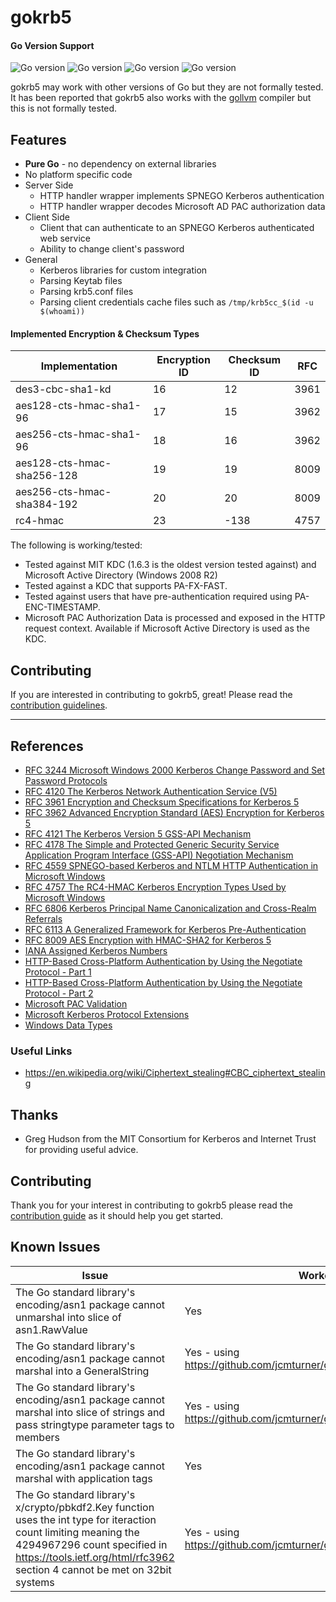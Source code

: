 # gokrb5


#### Go Version Support
![Go version](https://img.shields.io/badge/Go-1.23-brightgreen.svg)
![Go version](https://img.shields.io/badge/Go-1.18-brightgreen.svg)
![Go version](https://img.shields.io/badge/Go-1.17-brightgreen.svg)
![Go version](https://img.shields.io/badge/Go-1.16-brightgreen.svg)

gokrb5 may work with other versions of Go but they are not formally tested.
It has been reported that gokrb5 also works with the [gollvm](https://go.googlesource.com/gollvm/) compiler but this is not formally tested.

## Features
* **Pure Go** - no dependency on external libraries 
* No platform specific code
* Server Side
  * HTTP handler wrapper implements SPNEGO Kerberos authentication
  * HTTP handler wrapper decodes Microsoft AD PAC authorization data
* Client Side
  * Client that can authenticate to an SPNEGO Kerberos authenticated web service
  * Ability to change client's password
* General
  * Kerberos libraries for custom integration
  * Parsing Keytab files
  * Parsing krb5.conf files
  * Parsing client credentials cache files such as `/tmp/krb5cc_$(id -u $(whoami))`

#### Implemented Encryption & Checksum Types

| Implementation | Encryption ID | Checksum ID | RFC |
|-------|-------------|------------|------|
| des3-cbc-sha1-kd | 16 | 12 | 3961 |
| aes128-cts-hmac-sha1-96 | 17 | 15 | 3962 |
| aes256-cts-hmac-sha1-96 | 18 | 16 | 3962 |
| aes128-cts-hmac-sha256-128 | 19 | 19 | 8009 |
| aes256-cts-hmac-sha384-192 | 20 | 20 | 8009 |
| rc4-hmac | 23 | -138 | 4757 |


The following is working/tested:
* Tested against MIT KDC (1.6.3 is the oldest version tested against) and Microsoft Active Directory (Windows 2008 R2)
* Tested against a KDC that supports PA-FX-FAST.
* Tested against users that have pre-authentication required using PA-ENC-TIMESTAMP.
* Microsoft PAC Authorization Data is processed and exposed in the HTTP request context. Available if Microsoft Active Directory is used as the KDC.

## Contributing
If you are interested in contributing to gokrb5, great! Please read the [contribution guidelines](https://github.com/jcmturner/gokrb5/blob/master/CONTRIBUTING.md).

---

## References
* [RFC 3244 Microsoft Windows 2000 Kerberos Change Password and Set Password Protocols](https://tools.ietf.org/html/rfc3244)
* [RFC 4120 The Kerberos Network Authentication Service (V5)](https://tools.ietf.org/html/rfc4120)
* [RFC 3961 Encryption and Checksum Specifications for Kerberos 5](https://tools.ietf.org/html/rfc3961)
* [RFC 3962 Advanced Encryption Standard (AES) Encryption for Kerberos 5](https://tools.ietf.org/html/rfc3962)
* [RFC 4121 The Kerberos Version 5 GSS-API Mechanism](https://tools.ietf.org/html/rfc4121)
* [RFC 4178 The Simple and Protected Generic Security Service Application Program Interface (GSS-API) Negotiation Mechanism](https://tools.ietf.org/html/rfc4178.html)
* [RFC 4559 SPNEGO-based Kerberos and NTLM HTTP Authentication in Microsoft Windows](https://tools.ietf.org/html/rfc4559.html)
* [RFC 4757 The RC4-HMAC Kerberos Encryption Types Used by Microsoft Windows](https://tools.ietf.org/html/rfc4757)
* [RFC 6806 Kerberos Principal Name Canonicalization and Cross-Realm Referrals](https://tools.ietf.org/html/rfc6806.html)
* [RFC 6113 A Generalized Framework for Kerberos Pre-Authentication](https://tools.ietf.org/html/rfc6113.html)
* [RFC 8009 AES Encryption with HMAC-SHA2 for Kerberos 5](https://tools.ietf.org/html/rfc8009)
* [IANA Assigned Kerberos Numbers](http://www.iana.org/assignments/kerberos-parameters/kerberos-parameters.xhtml)
* [HTTP-Based Cross-Platform Authentication by Using the Negotiate Protocol - Part 1](https://msdn.microsoft.com/en-us/library/ms995329.aspx)
* [HTTP-Based Cross-Platform Authentication by Using the Negotiate Protocol - Part 2](https://msdn.microsoft.com/en-us/library/ms995330.aspx)
* [Microsoft PAC Validation](https://blogs.msdn.microsoft.com/openspecification/2009/04/24/understanding-microsoft-kerberos-pac-validation/)
* [Microsoft Kerberos Protocol Extensions](https://msdn.microsoft.com/en-us/library/cc233855.aspx)
* [Windows Data Types](https://msdn.microsoft.com/en-us/library/cc230273.aspx)

### Useful Links
* https://en.wikipedia.org/wiki/Ciphertext_stealing#CBC_ciphertext_stealing

## Thanks
* Greg Hudson from the MIT Consortium for Kerberos and Internet Trust for providing useful advice.

## Contributing
Thank you for your interest in contributing to gokrb5 please read the 
[contribution guide](https://github.com/jcmturner/gokrb5/blob/master/CONTRIBUTING.md) as it should help you get started.

## Known Issues
| Issue | Worked around? | References |
|-------|-------------|------------|
| The Go standard library's encoding/asn1 package cannot unmarshal into slice of asn1.RawValue | Yes | https://github.com/golang/go/issues/17321 |
| The Go standard library's encoding/asn1 package cannot marshal into a GeneralString | Yes - using https://github.com/jcmturner/gofork/tree/master/encoding/asn1 | https://github.com/golang/go/issues/18832 |
| The Go standard library's encoding/asn1 package cannot marshal into slice of strings and pass stringtype parameter tags to members | Yes - using https://github.com/jcmturner/gofork/tree/master/encoding/asn1 | https://github.com/golang/go/issues/18834 |
| The Go standard library's encoding/asn1 package cannot marshal with application tags | Yes | |
| The Go standard library's x/crypto/pbkdf2.Key function uses the int type for iteraction count limiting meaning the 4294967296 count specified in https://tools.ietf.org/html/rfc3962 section 4 cannot be met on 32bit systems | Yes - using https://github.com/jcmturner/gofork/tree/master/x/crypto/pbkdf2 | https://go-review.googlesource.com/c/crypto/+/85535 |
